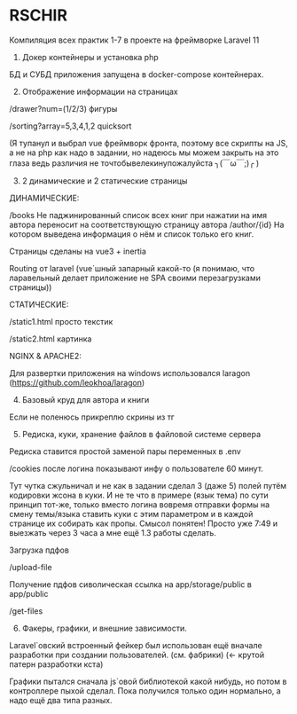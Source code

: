 # RSCHIR

Компиляция всех практик 1-7 в проекте на фреймворке Laravel 11

1. Докер контейнеры и установка php 

БД и СУБД приложения запущена в docker-compose контейнерах.

2. Отображение информации на страницах

/drawer?num=(1/2/3) фигуры

/sorting?array=5,3,4,1,2 quicksort

(Я тупанул и выбрал vue фреймворк фронта, поэтому все скрипты на JS, а не на php как надо в задании, но надеюсь мы можем закрыть на это глаза ведь различия не точтобывелекинупожалуйста ╮(￣ω￣;)╭ )

3. 2 динамические и 2 статические страницы

ДИНАМИЧЕСКИЕ:

/books Не паджинированный список всех книг 
при нажатии на имя автора переносит на соответствующую страницу автора
/author/{id} На котором выведена информация о нём и список только его книг.


Страницы сделаны на vue3 + inertia 

Routing от laravel (vue`шный запарный какой-то (я понимаю, что ларавельный делает приложение не SPA своими перезагрузками страницы))

СТАТИЧЕСКИЕ:

/static1.html просто текстик

/static2.html картинка

NGINX & APACHE2:

Для развертки приложения на windows использовался laragon (https://github.com/leokhoa/laragon)


4. Базовый круд для автора и книги

Если не поленюсь прикреплю скрины из тг

5. Редиска, куки, хранение файлов в файловой системе сервера

Редиска ставится простой заменой пары переменных в .env

/cookies после логина показывают инфу о пользователе 60 минут.

Тут чутка сжульничал и не как в задании сделал 3 (даже 5) полей путём кодировки жсона в куки. И не те что в примере (язык тема) по сути принцип тот-же, только вместо логина вовремя отправки формы на смену темы/языка ставить куки с этим параметром и в каждой странице их собирать как пропы. Смысол понятен! Просто уже 7:49 и выезжать через 3 часа а мне ещё 1.3 работы сделать. 


Загрузка пдфов

/upload-file

Получение пдфов сиволическая ссылка на app/storage/public в app/public 

/get-files

6. Факеры, графики, и внешние зависимости.

Laravel`овский встроенный фейкер был использован ещё вначале разработки при создании пользователей. (см. фабрики) (<- крутой патерн разработки кста)

Графики пытался сначала js`овой библиотекой какой нибудь, но потом в контроллере пыхой сделал. Пока получился только один нормально, а надо ещё два типа разных.


